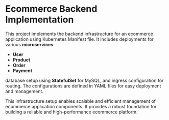 # Ecommerce Backend Implementation

This project implements the backend infrastructure for an ecommerce application using Kubernetes Manifest file. It includes deployments for various **microservices**:
* **User**
* **Product**
* **Order**
* **Payment**

database setup using **StatefulSet** for MySQL, and ingress configuration for routing. The configurations are defined in YAML files for easy deployment and management.

This infrastructure setup enables scalable and efficient management of ecommerce application components. It provides a robust foundation for building a reliable and high-performance ecommerce platform.
